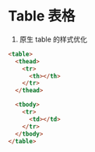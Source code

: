 # Table 表格

1. 原生 table 的样式优化

```html
<table>
  <thead>
    <tr>
      <th></th>
    </tr>
  </thead>

  <tbody>
    <tr>
      <td></td>
    </tr>
  </tbody>
</table>
```
